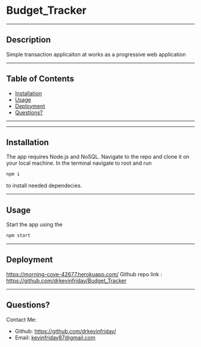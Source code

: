 # Budget_Tracker
___
## Description
  Simple transaction applicaiton at works as a progressive web application

___
## Table of Contents
* [Installation](#installation)
* [Usage](#usage)
* [Deployment](#deployment)
* [Questions?](#questions)


___
___
## Installation
The app requires Node.js and NoSQL. Navigate to the repo and clone it on your local machine. In the terminal navigate to root and run 
```js 
npm i
```
to install needed dependecies.

___
## Usage
Start the app using the 
```js
npm start
```

___
## Deployment
https://morning-cove-42677.herokuapp.com/
Github repo link : https://github.com/drkevinfriday/Budget_Tracker
___
## Questions?
Contact Me:
* Github: https://github.com/drkevinfriday/
* Email: kevinfriday87@gmail.com

